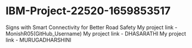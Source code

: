 # IBM-Project-22520-1659853517
Signs with Smart Connectivity for Better Road Safety
My project link - MonishR05(GitHub_Username)
My project link - DHASARATHI
My project link - MURUGADHARSHINI

